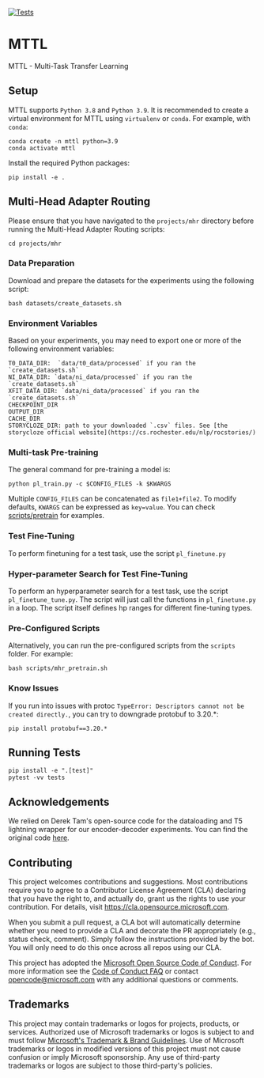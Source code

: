 [![Tests](https://github.com/pclucas14/lucas_mttl/actions/workflows/tests.yml/badge.svg)](https://github.com/pclucas14/lucas_mttl/actions/workflows/tests.yml)

# MTTL

MTTL - Multi-Task Transfer Learning

## Setup

MTTL supports `Python 3.8` and `Python 3.9`. It is recommended to create a virtual environment for MTTL using `virtualenv` or `conda`. For example, with `conda`:

    conda create -n mttl python=3.9
    conda activate mttl

Install the required Python packages:

    pip install -e .



## Multi-Head Adapter Routing

Please ensure that you have navigated to the `projects/mhr` directory before running the Multi-Head Adapter Routing scripts:

    cd projects/mhr


### Data Preparation

Download and prepare the datasets for the experiments using the following script:

    bash datasets/create_datasets.sh


### Environment Variables

Based on your experiments, you may need to export one or more of the following environment variables:

    T0_DATA_DIR:  `data/t0_data/processed` if you ran the `create_datasets.sh`
    NI_DATA_DIR: `data/ni_data/processed` if you ran the `create_datasets.sh`
    XFIT_DATA_DIR: `data/ni_data/processed` if you ran the `create_datasets.sh`
    CHECKPOINT_DIR
    OUTPUT_DIR
    CACHE_DIR
    STORYCLOZE_DIR: path to your downloaded `.csv` files. See [the storycloze official website](https://cs.rochester.edu/nlp/rocstories/)


### Multi-task Pre-training

The general command for pre-training a model is:

    python pl_train.py -c $CONFIG_FILES -k $KWARGS

Multiple `CONFIG_FILES` can be concatenated as `file1+file2`. To modify defaults, `KWARGS` can be expressed as `key=value`.
You can check [scripts/pretrain](scripts/pretrain) for examples.

### Test Fine-Tuning

To perform finetuning for a test task, use the script `pl_finetune.py`

### Hyper-parameter Search for Test Fine-Tuning

To perform an hyperparameter search for a test task, use the script `pl_finetune_tune.py`.
The script will just call the functions in `pl_finetune.py` in a loop. The script itself defines hp ranges for different fine-tuning types.


### Pre-Configured Scripts

Alternatively, you can run the pre-configured scripts from the `scripts` folder. For example:

    bash scripts/mhr_pretrain.sh

### Know Issues
If you run into issues with protoc `TypeError: Descriptors cannot not be created directly.`, you can try to downgrade protobuf to 3.20.*:

    pip install protobuf==3.20.*


## Running Tests

    pip install -e ".[test]"
    pytest -vv tests

## Acknowledgements
We relied on Derek Tam's open-source code for the dataloading and T5 lightning wrapper for our encoder-decoder experiments. You can find the original code [here](https://github.com/r-three/t-few/tree/master).


## Contributing

This project welcomes contributions and suggestions.  Most contributions require you to agree to a
Contributor License Agreement (CLA) declaring that you have the right to, and actually do, grant us
the rights to use your contribution. For details, visit https://cla.opensource.microsoft.com.

When you submit a pull request, a CLA bot will automatically determine whether you need to provide
a CLA and decorate the PR appropriately (e.g., status check, comment). Simply follow the instructions
provided by the bot. You will only need to do this once across all repos using our CLA.

This project has adopted the [Microsoft Open Source Code of Conduct](https://opensource.microsoft.com/codeofconduct/).
For more information see the [Code of Conduct FAQ](https://opensource.microsoft.com/codeofconduct/faq/) or
contact [opencode@microsoft.com](mailto:opencode@microsoft.com) with any additional questions or comments.


## Trademarks

This project may contain trademarks or logos for projects, products, or services. Authorized use of Microsoft 
trademarks or logos is subject to and must follow 
[Microsoft's Trademark & Brand Guidelines](https://www.microsoft.com/en-us/legal/intellectualproperty/trademarks/usage/general).
Use of Microsoft trademarks or logos in modified versions of this project must not cause confusion or imply Microsoft sponsorship.
Any use of third-party trademarks or logos are subject to those third-party's policies.

